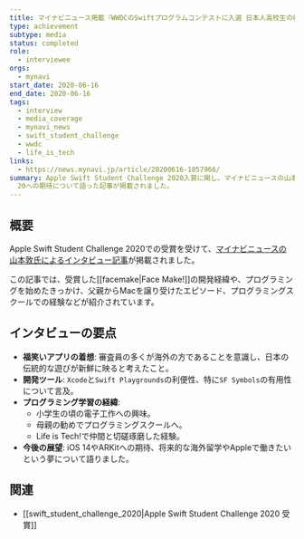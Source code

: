 ```yaml
---
title: マイナビニュース掲載『WWDCのSwiftプログラムコンテストに入選 日本人高校生の横顔』
type: achievement
subtype: media
status: completed
role:
  - interviewee
orgs:
  - mynavi
start_date: 2020-06-16
end_date: 2020-06-16
tags:
  - interview
  - media_coverage
  - mynavi_news
  - swift_student_challenge
  - wwdc
  - life_is_tech
links:
  - https://news.mynavi.jp/article/20200616-1057966/
summary: Apple Swift Student Challenge 2020入賞に関し、マイナビニュースの山本敦氏より取材を受け、プログラミングを始めたきっかけやアプリ開発の経緯、WWDC
  20への期待について語った記事が掲載されました。
---
```

## 概要
Apple Swift Student Challenge 2020での受賞を受けて、[マイナビニュースの山本敦氏によるインタビュー記事](https://news.mynavi.jp/article/20200616-1057966/)が掲載されました。

この記事では、受賞した[[facemake|Face Make!]]の開発経緯や、プログラミングを始めたきっかけ、父親からMacを譲り受けたエピソード、プログラミングスクールでの経験などが紹介されています。

## インタビューの要点
- **福笑いアプリの着想**: 審査員の多くが海外の方であることを意識し、日本の伝統的な遊びが新鮮に映ると考えたこと。
- **開発ツール**: `Xcode`と`Swift Playgrounds`の利便性、特に`SF Symbols`の有用性について言及。
- **プログラミング学習の経緯**:
    - 小学生の頃の電子工作への興味。
    - 母親の勧めでプログラミングスクールへ。
    - Life is Tech!で仲間と切磋琢磨した経験。
- **今後の展望**: iOS 14やARKitへの期待、将来的な海外留学やAppleで働きたいという夢について語りました。

## 関連
- [[swift_student_challenge_2020|Apple Swift Student Challenge 2020 受賞]]
